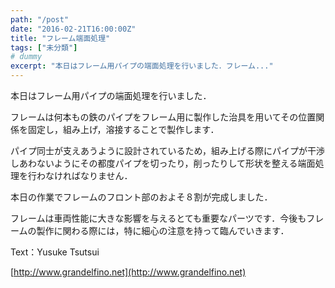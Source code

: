 ```yaml
---
path: "/post"
date: "2016-02-21T16:00:00Z"
title: "フレーム端面処理"
tags: ["未分類"]
# dummy
excerpt: "本日はフレーム用パイプの端面処理を行いました．フレーム..."
---
```




[](21-1.jpg)

本日はフレーム用パイプの端面処理を行いました．

フレームは何本もの鉄のパイプをフレーム用に製作した治具を用いてその位置関係を固定し，組み上げ，溶接することで製作します．

パイプ同士が支えあうように設計されているため，組み上げる際にパイプが干渉しあわないようにその都度パイプを切ったり，削ったりして形状を整える端面処理を行わなければなりません．

本日の作業でフレームのフロント部のおよそ８割が完成しました．

フレームは車両性能に大きな影響を与えるとても重要なパーツです．今後もフレームの製作に関わる際には，特に細心の注意を持って臨んでいきます．

Text：Yusuke Tsutsui

[http://www.grandelfino.net](http://www.grandelfino.net)

